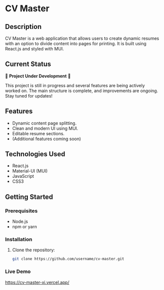 # CV Master

## Description
CV Master is a web application that allows users to create dynamic resumes with an option to divide content into pages for printing. It is built using React.js and styled with MUI.

## Current Status
🚧 **Project Under Development** 🚧

This project is still in progress and several features are being actively worked on. The main structure is complete, and improvements are ongoing. Stay tuned for updates!

## Features
- Dynamic content page splitting.
- Clean and modern UI using MUI.
- Editable resume sections.
- (Additional features coming soon)

## Technologies Used
- React.js
- Material-UI (MUI)
- JavaScript
- CSS3

## Getting Started

### Prerequisites
- Node.js
- npm or yarn

### Installation
1. Clone the repository:
   ```bash
   git clone https://github.com/username/cv-master.git
### Live Demo
https://cv-master-xi.vercel.app/
